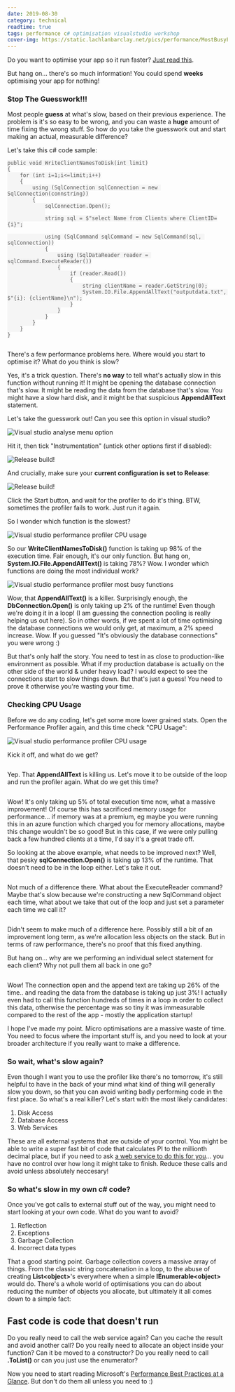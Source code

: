 ```yaml
---
date: 2019-08-30
category: technical
readtime: true
tags: performance c# optimisation visualstudio workshop
cover-img: https://static.lachlanbarclay.net/pics/performance/MostBusyFunctions.png
---
```


<p>Do you want to optimise your app so it run faster? <a href="https://docs.microsoft.com/en-us/previous-versions/msp-n-p/ff647215(v=pandp.10)" target="_blank">Just read this</a>. </p>

<p>But hang on... there's so much information! You could spend <b>weeks</b> optimising your app for nothing! 

<h3>Stop The Guesswork!!!</h3>


<p>Most people <b>guess</b> at what's slow, based on their previous experience. The problem is it's so easy to be wrong, and you can waste a <b>huge</b> amount of time fixing the wrong stuff. So how do you take the guesswork out and start making an actual, measurable difference? </p>

<p>Let's take this c# code sample:</p>
                                                                          
                                                                          
                                                                          
                                                                          
                                                                          
                                                                          
                                                                          
                                                                          


<pre><code class="cs hljs">public void WriteClientNamesToDisk(int limit)
{
    for (int i=1;i<=limit;i++)
    {
        using (SqlConnection sqlConnection = new SqlConnection(connstring))
        {
            sqlConnection.Open();
			
            string sql = $"select Name from Clients where ClientID={i}";

            using (SqlCommand sqlCommand = new SqlCommand(sql, sqlConnection))
            {
                using (SqlDataReader reader = sqlCommand.ExecuteReader())
                {
                    if (reader.Read())
                    {
                        string clientName = reader.GetString(0);
                        System.IO.File.AppendAllText("outputdata.txt", $"{i}: {clientName}\n");
                    }
                }
            }
        }
    }
}</code></pre>

<p>There's a few performance problems here. Where would you start to optimise it? What do you think is slow?</p>

<p>Yes, it's a trick question. There's <b>no way</b> to tell what's actually slow in this function without running it! It might be opening the database connection that's slow. It might be reading the data from the database that's slow. You might have a slow hard disk, and it might be that suspicious <b>AppendAllText</b> statement.</p>

<p>Let's take the guesswork out! Can you see this option in visual studio?</p>

<img data-src="https://static.lachlanbarclay.net/pics/performance/AnalyseMenuOption.png" class="img-responsive lazyload" alt="Visual studio analyse menu option" />

<p>Hit it, then tick "Instrumentation" (untick other options first if disabled):</p>


<img data-src="https://static.lachlanbarclay.net/pics/performance/AnalyseInstrumentation.png" class="img-responsive lazyload" alt="Release build!" />


<p>And crucially, make sure your <b>current configuration is set to Release</b>: </p>

<img data-src="https://static.lachlanbarclay.net/pics/performance/AnalyseRelease.png" class="img-responsive lazyload" alt="Release build!" />

<p>Click the Start button, and wait for the profiler to do it's thing. BTW, sometimes the profiler fails to work. Just run it again.</p>

<p>So I wonder which function is the slowest?</p>

<img data-src="https://static.lachlanbarclay.net/pics/performance/HotPath.png" class="img-responsive lazyload" alt="Visual studio performance profiler CPU usage" />

<p>So our <b>WriteClientNamesToDisk()</b> function is taking up 98% of the execution time. Fair enough, it's our only function. But hang on, <b>System.IO.File.AppendAllText()</b> is taking 78%? Wow. I wonder which functions are doing the most individual work?</p>

<img data-src="https://static.lachlanbarclay.net/pics/performance/MostBusyFunctions.png" class="img-responsive lazyload" alt="Visual studio performance profiler most busy functions" />

<p>Wow, that <b>AppendAllText()</b> is a killer. Surprisingly enough, the <b>DbConnection.Open()</b> is only taking up 2% of the runtime! Even though we're doing it in a loop! (I am guessing the connection pooling is really helping us out here). So in other words, if we spent a lot of time optimising the database connections we would only get, at maximum, a 2% speed increase. Wow. If you guessed "It's obviously the database connections" you were wrong :)  </p>
 
<p>But that's only half the story. You need to test in as close to production-like environment as possible. What if my production database is actually on the other side of the world & under heavy load? I would expect to see the connections start to slow things down. But that's just a guess! You need to prove it otherwise you're wasting your time.</p>

<h3>Checking CPU Usage</h3>

 
<p>Before we do any coding, let's get some more lower grained stats. Open the Performance Profiler again, and this time check "CPU Usage":</p>

<img data-src="https://static.lachlanbarclay.net/pics/performance/AnalyseMenuOption.png" class="img-responsive lazyload" alt="Visual studio performance profiler CPU usage" />

<p>Kick it off, and what do we get?</p>

<img data-src="https://static.lachlanbarclay.net/pics/performance/LineByLineCpuUsage.png" class="img-responsive lazyload" />

<p>Yep. That <b>AppendAllText</b> is killing us. Let's move it to be outside of the loop and run the profiler again. What do we get this time?</p> 

<img data-src="https://static.lachlanbarclay.net/pics/performance/Improvements.png" class="img-responsive lazyload" />
<p>Wow! It's only taking up 5% of total execution time now, what a massive improvement! Of course this has sacrificed memory usage for performance... if memory was at a premium, eg maybe you were running this in an azure function which charged you for memory allocations, maybe this change wouldn't be so good! But in this case, if we were only pulling back a few hundred clients at a time, I'd say it's a great trade off.</p>
<p>So looking at the above example, what needs to be improved next? Well, that pesky <b>sqlConnection.Open()</b> is taking up 13% of the runtime. That doesn't need to be in the loop either. Let's take it out.</p>
<img data-src="https://static.lachlanbarclay.net/pics/performance/Improvements2.png" class="img-responsive lazyload" />
<p>Not much of a difference there. What about the ExecuteReader command? Maybe that's slow because we're constructing a new SqlCommand object each time, what about we take that out of the loop and just set a parameter each time we call it?</p>
<img data-src="https://static.lachlanbarclay.net/pics/performance/Improvements3.png" class="img-responsive lazyload" />
<p>Didn't seem to make much of a difference here. Possibly still a bit of an improvement long term, as we're allocation less objects on the stack. But in terms of raw performance, there's no proof that this fixed anything. </p>
<p>But hang on... why are we performing an individual select statement for each client? Why not pull them all back in one go?</p>
<img data-src="https://static.lachlanbarclay.net/pics/performance/Improvements4.png" class="img-responsive lazyload" />
<p>Wow! The connection open and the append text are taking up 26% of the time.. and reading the data from the database is taking up just 3%! I actually even had to call this function hundreds of times in a loop in order to collect this data, otherwise the percentage was so tiny it was immeasurable compared to the rest of the app - mostly the application startup!</p>

<p>I hope I've made my point. Micro optimisations are a massive waste of time. You need to focus where the important stuff is, and you need to look at your broader architecture if you really want to make a difference.</p>

<h3>So wait, what's slow again?</h3>

<p>Even though I want you to use the profiler like there's no tomorrow, it's still helpful to have in the back of your mind what kind of thing will generally slow you down, so that you can avoid writing badly performing code in the first place. So what's a real killer? Let's start with the most likely candidates:</p>

<ol>
	<li>Disk Access</li>
	<li>Database Access</li>
	<li>Web Services</li>
</ol>

<p>These are all external systems that are outside of your control. You might be able to write a super fast bit of code that calculates PI to the millionth decimal place, but if you need to ask <a href="https://api.pi.delivery/v1/pi?start=0&numberOfDigits=100">a web service to do this for you</a>... you have no control over how long it might take to finish. Reduce these calls and avoid unless absolutely neccesary!</p>

<h3>So what's slow in my own c# code?</h3>


<p>Once you've got calls to external stuff out of the way, you might need to start looking at your own code. What do you want to avoid?</p>

<ol>
	<li>Reflection</li>
	<li>Exceptions</li>
	<li>Garbage Collection</li>
	<li>Incorrect data types</li>
</ol>

<p>That a good starting point. Garbage collection covers a massive array of things. From the classic string concatenation in a loop, to the abuse of creating <b>List&lt;object&gt;</b>'s everywhere when a simple <b>IEnumerable&lt;object&gt;</b> would do. There's a whole world of optimisations you can do about reducing the number of objects you allocate, but ultimately it all comes down to a simple fact:</p>

<h2>Fast code is code that doesn't run</h2>


<p>Do you really need to call the web service again? Can you cache the result and avoid another call? Do you really need to allocate an object inside your function? Can it be moved to a constructor? Do you really need to call <b>.ToList()</b> or can you just use the enumerator? </p>

<p>Now you need to start reading Microsoft's <a href="https://docs.microsoft.com/en-us/previous-versions/msp-n-p/ff647215(v=pandp.10)" target="_blank">Performance Best Practices at a Glance</a>. But don't do them all unless you need to :)</p>

<style type="text/css">
    .hljs { background: #F5F5F5; color: #555555 }
    .hljs-string { color: #A31515; }
    .hljs-keyword { color: #0000FF;font-weight:normal; }
    .hljs-title { color: #2B91AF; }
    .prenoborder { border: none !important; background-color: white }
    pre { margin-bottom: 2em; }
</style>
